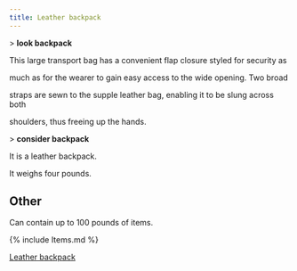 ```yaml
---
title: Leather backpack
---
```


\> **look backpack**

This large transport bag has a convenient flap closure styled for
security as

much as for the wearer to gain easy access to the wide opening. Two
broad

straps are sewn to the supple leather bag, enabling it to be slung
across both

shoulders, thus freeing up the hands.

\> **consider backpack**

It is a leather backpack.

It weighs four pounds.

## Other

Can contain up to 100 pounds of items.

{% include Items.md %}

[Leather backpack](Category:_Containers "wikilink")